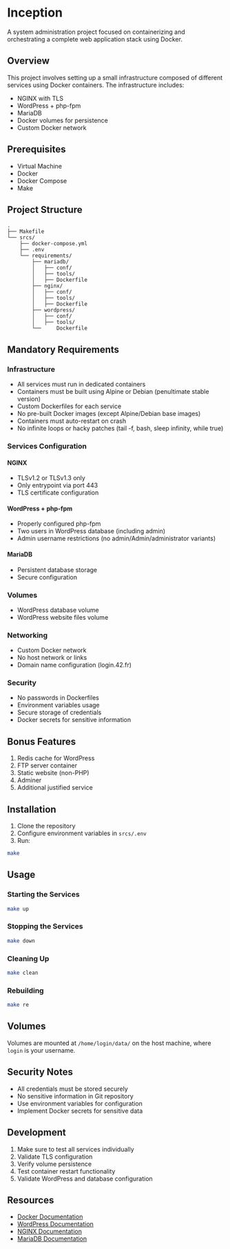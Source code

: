 # Inception

A system administration project focused on containerizing and orchestrating a complete web application stack using Docker.

## Overview

This project involves setting up a small infrastructure composed of different services using Docker containers. The infrastructure includes:

- NGINX with TLS
- WordPress + php-fpm
- MariaDB
- Docker volumes for persistence
- Custom Docker network

## Prerequisites

- Virtual Machine
- Docker
- Docker Compose
- Make

## Project Structure

```
.
├── Makefile
└── srcs/
    ├── docker-compose.yml
    ├── .env
    └── requirements/
        ├── mariadb/
        │   ├── conf/
        │   ├── tools/
        │   ├── Dockerfile
        ├── nginx/
        │   ├── conf/
        │   ├── tools/
        │   ├── Dockerfile
        ├── wordpress/
        │   ├── conf/
        │   ├── tools/
        └──     Dockerfile
```

## Mandatory Requirements

### Infrastructure
- All services must run in dedicated containers
- Containers must be built using Alpine or Debian (penultimate stable version)
- Custom Dockerfiles for each service
- No pre-built Docker images (except Alpine/Debian base images)
- Containers must auto-restart on crash
- No infinite loops or hacky patches (tail -f, bash, sleep infinity, while true)

### Services Configuration

#### NGINX
- TLSv1.2 or TLSv1.3 only
- Only entrypoint via port 443
- TLS certificate configuration

#### WordPress + php-fpm
- Properly configured php-fpm
- Two users in WordPress database (including admin)
- Admin username restrictions (no admin/Admin/administrator variants)

#### MariaDB
- Persistent database storage
- Secure configuration

### Volumes
- WordPress database volume
- WordPress website files volume

### Networking
- Custom Docker network
- No host network or links
- Domain name configuration (login.42.fr)

### Security
- No passwords in Dockerfiles
- Environment variables usage
- Secure storage of credentials
- Docker secrets for sensitive information

## Bonus Features

1. Redis cache for WordPress
2. FTP server container
3. Static website (non-PHP)
4. Adminer
5. Additional justified service

## Installation

1. Clone the repository
2. Configure environment variables in `srcs/.env`
3. Run:
```bash
make
```

## Usage

### Starting the Services
```bash
make up
```

### Stopping the Services
```bash
make down
```

### Cleaning Up
```bash
make clean
```

### Rebuilding
```bash
make re
```

## Volumes

Volumes are mounted at `/home/login/data/` on the host machine, where `login` is your username.

## Security Notes

- All credentials must be stored securely
- No sensitive information in Git repository
- Use environment variables for configuration
- Implement Docker secrets for sensitive data

## Development

1. Make sure to test all services individually
2. Validate TLS configuration
3. Verify volume persistence
4. Test container restart functionality
5. Validate WordPress and database configuration

## Resources

- [Docker Documentation](https://docs.docker.com/)
- [WordPress Documentation](https://wordpress.org/documentation/)
- [NGINX Documentation](https://nginx.org/en/docs/)
- [MariaDB Documentation](https://mariadb.com/docs/)


